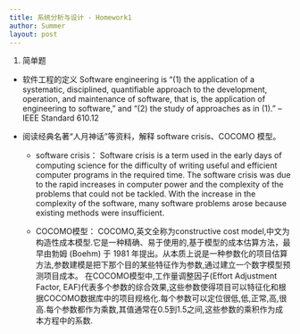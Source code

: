 ```yaml
---
title: 系统分析与设计 - Homework1
author: Summer
layout: post
---
```


1. 简单题
- 软件工程的定义
  Software engineering is “(1) the application of a systematic, disciplined, quantifiable approach to the development, operation, and maintenance of software, that is, the application of engineering to software,” and “(2) the study of approaches as in (1).” – IEEE Standard 610.12

- 阅读经典名著“人月神话”等资料，解释 software crisis、COCOMO 模型。
  - software crisis：
  Software crisis is a term used in the early days of computing science for the difficulty of writing useful and efficient computer programs in the required time. The software crisis was due to the rapid increases in computer power and the complexity of the problems that could not be tackled. With the increase in the complexity of the software, many software problems arose because existing methods were insufficient.

  - COCOMO模型：
  COCOMO,英文全称为constructive cost model,中文为构造性成本模型.它是一种精确、易于使用的,基于模型的成本估算方法，最早由勃姆 (Boehm) 于 1981 年提出。从本质上说是一种参数化的项目估算方法,参数建模是把下那个目的某些特征作为参数,通过建立一个数字模型预测项目成本。
  在COCOMO模型中,工作量调整因子(Effort Adjustment Factor, EAF)代表多个参数的综合效果,这些参数使得项目可以特征化和根据COCOMO数据库中的项目规格化.每个参数可以定位很低,低,正常,高,很高.每个参数都作为乘数,其值通常在0.5到1.5之间,这些参数的乘积作为成本方程中的系数.
